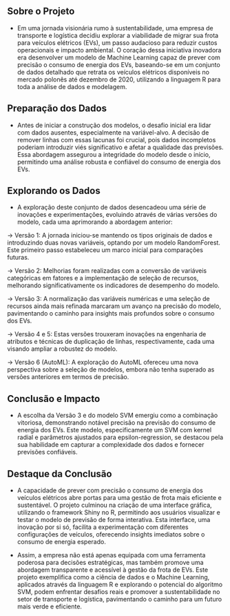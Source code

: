 ## Sobre o Projeto

- Em uma jornada visionária rumo à sustentabilidade, uma empresa de transporte e logística decidiu explorar a viabilidade de migrar sua frota
  para veículos elétricos (EVs), um passo audacioso para reduzir custos operacionais e impacto ambiental. O coração dessa iniciativa inovadora
  era desenvolver um modelo de Machine Learning capaz de prever com precisão o consumo de energia dos EVs, baseando-se em um conjunto de dados
  detalhado que retrata os veículos elétricos disponíveis no mercado polonês até dezembro de 2020, utilizando a linguagem R para toda a análise
  de dados e modelagem.


## Preparação dos Dados

  - Antes de iniciar a construção dos modelos, o desafio inicial era lidar com dados ausentes, especialmente na variável-alvo. A decisão de remover
  linhas com essas lacunas foi crucial, pois dados incompletos poderiam introduzir viés significativo e afetar a qualidade das previsões.
  Essa abordagem assegurou a integridade do modelo desde o início, permitindo uma análise robusta e confiável do consumo de energia dos EVs.


## Explorando os Dados

  - A exploração deste conjunto de dados desencadeou uma série de inovações e experimentações, evoluindo através de várias versões do modelo,
  cada uma aprimorando a abordagem anterior:

  -> Versão 1: A jornada iniciou-se mantendo os tipos originais de dados e introduzindo duas novas variáveis, optando por um modelo RandomForest.
               Este primeiro passo estabeleceu um marco inicial para comparações futuras.

  -> Versão 2: Melhorias foram realizadas com a conversão de variáveis categóricas em fatores e a implementação de seleção de recursos, melhorando
               significativamente os indicadores de desempenho do modelo.

  -> Versão 3: A normalização das variáveis numéricas e uma seleção de recursos ainda mais refinada marcaram um avanço na precisão do modelo,
               pavimentando o caminho para insights mais profundos sobre o consumo dos EVs.

  -> Versão 4 e 5: Estas versões trouxeram inovações na engenharia de atributos e técnicas de duplicação de linhas, respectivamente, cada uma
                   visando ampliar a robustez do modelo.

  -> Versão 6 (AutoML): A exploração do AutoML ofereceu uma nova perspectiva sobre a seleção de modelos, embora não tenha superado as versões
                        anteriores em termos de precisão.


## Conclusão e Impacto

- A escolha da Versão 3 e do modelo SVM emergiu como a combinação vitoriosa, demonstrando notável precisão na previsão do consumo de energia
  dos EVs. Este modelo, especificamente um SVM com kernel radial e parâmetros ajustados para epsilon-regression, se destacou pela sua habilidade
  em capturar a complexidade dos dados e fornecer previsões confiáveis.


## Destaque da Conclusão

- A capacidade de prever com precisão o consumo de energia dos veículos elétricos abre portas para uma gestão de frota mais eficiente e
  sustentável. O projeto culminou na criação de uma interface gráfica, utilizando o framework Shiny no R, permitindo aos usuários visualizar e
  testar o modelo de previsão de forma interativa. Esta interface, uma inovação por si só, facilita a experimentação com diferentes configurações
  de veículos, oferecendo insights imediatos sobre o consumo de energia esperado.

- Assim, a empresa não está apenas equipada com uma ferramenta poderosa para decisões estratégicas, mas também promove uma abordagem transparente
  e acessível à gestão da frota de EVs. Este projeto exemplifica como a ciência de dados e o Machine Learning, aplicados através da linguagem R
  e explorando o potencial do algoritmo SVM, podem enfrentar desafios reais e promover a sustentabilidade no setor de transporte e logística,
  pavimentando o caminho para um futuro mais verde e eficiente.
